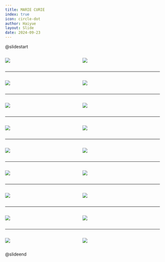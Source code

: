 ```yaml
---
title: MARIE CURIE
index: true
icon: circle-dot
author: Haiyue
layout: Slide
date: 2024-09-23
---
```

 
@slidestart

<div style="display:flex">
<div style="flex:1">

![](https://raw.githubusercontent.com/yclord/reading/refs/heads/master/english/Level-V/MARIE%20CURIE/001.webp)
</div>
<div style="flex:1">

![](https://raw.githubusercontent.com/yclord/reading/refs/heads/master/english/Level-V/MARIE%20CURIE/002.webp)
</div>
</div>

---

<div style="display:flex">
<div style="flex:1">

![](https://raw.githubusercontent.com/yclord/reading/refs/heads/master/english/Level-V/MARIE%20CURIE/003.webp)
</div>
<div style="flex:1">

![](https://raw.githubusercontent.com/yclord/reading/refs/heads/master/english/Level-V/MARIE%20CURIE/004.webp)
</div>
</div>

---

<div style="display:flex">
<div style="flex:1">

![](https://raw.githubusercontent.com/yclord/reading/refs/heads/master/english/Level-V/MARIE%20CURIE/005.webp)
</div>
<div style="flex:1">

![](https://raw.githubusercontent.com/yclord/reading/refs/heads/master/english/Level-V/MARIE%20CURIE/006.webp)
</div>
</div>

---

<div style="display:flex">
<div style="flex:1">

![](https://raw.githubusercontent.com/yclord/reading/refs/heads/master/english/Level-V/MARIE%20CURIE/007.webp)
</div>
<div style="flex:1">

![](https://raw.githubusercontent.com/yclord/reading/refs/heads/master/english/Level-V/MARIE%20CURIE/008.webp)
</div>
</div>

---

<div style="display:flex">
<div style="flex:1">

![](https://raw.githubusercontent.com/yclord/reading/refs/heads/master/english/Level-V/MARIE%20CURIE/009.webp)
</div>
<div style="flex:1">

![](https://raw.githubusercontent.com/yclord/reading/refs/heads/master/english/Level-V/MARIE%20CURIE/010.webp)
</div>
</div>

---

<div style="display:flex">
<div style="flex:1">

![](https://raw.githubusercontent.com/yclord/reading/refs/heads/master/english/Level-V/MARIE%20CURIE/011.webp)
</div>
<div style="flex:1">

![](https://raw.githubusercontent.com/yclord/reading/refs/heads/master/english/Level-V/MARIE%20CURIE/012.webp)
</div>
</div>

---

<div style="display:flex">
<div style="flex:1">

![](https://raw.githubusercontent.com/yclord/reading/refs/heads/master/english/Level-V/MARIE%20CURIE/013.webp)
</div>
<div style="flex:1">

![](https://raw.githubusercontent.com/yclord/reading/refs/heads/master/english/Level-V/MARIE%20CURIE/014.webp)
</div>
</div>

---

<div style="display:flex">
<div style="flex:1">

![](https://raw.githubusercontent.com/yclord/reading/refs/heads/master/english/Level-V/MARIE%20CURIE/015.webp)
</div>
<div style="flex:1">

![](https://raw.githubusercontent.com/yclord/reading/refs/heads/master/english/Level-V/MARIE%20CURIE/016.webp)
</div>
</div>

---

<div style="display:flex">
<div style="flex:1">

![](https://raw.githubusercontent.com/yclord/reading/refs/heads/master/english/Level-V/MARIE%20CURIE/017.webp)
</div>
<div style="flex:1">

![](https://raw.githubusercontent.com/yclord/reading/refs/heads/master/english/Level-V/MARIE%20CURIE/018.webp)
</div>
</div>

@slideend